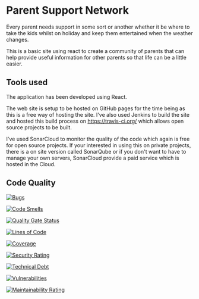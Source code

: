 # Parent Support Network

Every parent needs support in some sort or another whether it be where to take the kids whilst on holiday and keep them entertained when the weather changes.

This is a basic site using react to create a community of parents that can help provide useful information for other parents so that life can be a little easier.

## Tools used
The application has been developed using React. 

The web site is setup to be hosted on GitHub pages for the time being as this is a free way of hosting the site. I've also used Jenkins to build the site and hosted this build process on https://travis-ci.org/ which allows open source projects to be built.

I've used SonarCloud to monitor the quality of the code which again is free for open source projects. If your interested in using this on private projects, there is a on site version called SonarQube or if you don't want to have to manage your own servers, SonarCloud provide a paid service which is hosted in the Cloud.

## Code Quality

[![Bugs](https://sonarcloud.io/api/project_badges/measure?project=kinetic-coder_parent-support-network&metric=bugs)](https://sonarcloud.io/dashboard?id=kinetic-coder_parent-support-network)

[![Code Smells](https://sonarcloud.io/api/project_badges/measure?project=kinetic-coder_parent-support-network&metric=code_smells)](https://sonarcloud.io/dashboard?id=kinetic-coder_parent-support-network)

[![Quality Gate Status](https://sonarcloud.io/api/project_badges/measure?project=kinetic-coder_parent-support-network&metric=alert_status)](https://sonarcloud.io/dashboard?id=kinetic-coder_parent-support-network)

[![Lines of Code](https://sonarcloud.io/api/project_badges/measure?project=kinetic-coder_parent-support-network&metric=ncloc)](https://sonarcloud.io/dashboard?id=kinetic-coder_parent-support-network)

[![Coverage](https://sonarcloud.io/api/project_badges/measure?project=kinetic-coder_parent-support-network&metric=coverage)](https://sonarcloud.io/dashboard?id=kinetic-coder_parent-support-network)

[![Security Rating](https://sonarcloud.io/api/project_badges/measure?project=kinetic-coder_parent-support-network&metric=security_rating)](https://sonarcloud.io/dashboard?id=kinetic-coder_parent-support-network)

[![Technical Debt](https://sonarcloud.io/api/project_badges/measure?project=kinetic-coder_parent-support-network&metric=sqale_index)](https://sonarcloud.io/dashboard?id=kinetic-coder_parent-support-network)

[![Vulnerabilities](https://sonarcloud.io/api/project_badges/measure?project=kinetic-coder_parent-support-network&metric=vulnerabilities)](https://sonarcloud.io/dashboard?id=kinetic-coder_parent-support-network)

[![Maintainability Rating](https://sonarcloud.io/api/project_badges/measure?project=kinetic-coder_parent-support-network&metric=sqale_rating)](https://sonarcloud.io/dashboard?id=kinetic-coder_parent-support-network)
